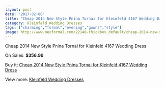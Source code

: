 ```yaml
---
layout: post
date: '2017-02-06'
title: "Cheap 2014 New Style Pnina Tornai for Kleinfeld 4167 Wedding Dress"
category: Kleinfeld Wedding Dresses
tags: ["charming","formal","evening","gowns","style"]
image: http://www.neoformal.com/22148-thickbox_default/cheap-2014-new-style-pnina-tornai-for-kleinfeld-4167-wedding-dress.jpg
---
```

Cheap 2014 New Style Pnina Tornai for Kleinfeld 4167 Wedding Dress

On Sales: **$356.99**
<a href="https://www.neoformal.com/en/kleinfeld-wedding-dresses-2014/7276-cheap-2014-new-style-pnina-tornai-for-kleinfeld-4167-wedding-dress.html"><amp-img layout="responsive" width="600" height="600" src="//www.neoformal.com/22148-thickbox_default/cheap-2014-new-style-pnina-tornai-for-kleinfeld-4167-wedding-dress.jpg" alt="Cheap 2014 New Style Pnina Tornai for Kleinfeld 4167 Wedding Dress 0" /></a>
<a href="https://www.neoformal.com/en/kleinfeld-wedding-dresses-2014/7276-cheap-2014-new-style-pnina-tornai-for-kleinfeld-4167-wedding-dress.html"><amp-img layout="responsive" width="600" height="600" src="//www.neoformal.com/22149-thickbox_default/cheap-2014-new-style-pnina-tornai-for-kleinfeld-4167-wedding-dress.jpg" alt="Cheap 2014 New Style Pnina Tornai for Kleinfeld 4167 Wedding Dress 1" /></a>

Buy it: [Cheap 2014 New Style Pnina Tornai for Kleinfeld 4167 Wedding Dress](https://www.neoformal.com/en/kleinfeld-wedding-dresses-2014/7276-cheap-2014-new-style-pnina-tornai-for-kleinfeld-4167-wedding-dress.html "Cheap 2014 New Style Pnina Tornai for Kleinfeld 4167 Wedding Dress")

View more: [Kleinfeld Wedding Dresses](https://www.neoformal.com/en/116-kleinfeld-wedding-dresses-2014 "Kleinfeld Wedding Dresses")